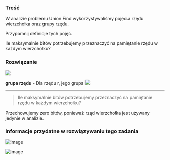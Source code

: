 ### Treść
W analizie problemu Union Find wykorzystywaliśmy pojęcia rzędu wierzchołka oraz grupy rzędu. 

Przypomnij definicje tych pojęć. 

Ile maksymalnie bitów potrzebujemy przeznaczyć na pamiętanie rzędu w każdym wierzchołku?

### Rozwiązanie

![](https://user-images.githubusercontent.com/11476062/63859154-1628ba00-c9a7-11e9-904e-21897792ba41.png)

**grupa rzędu** - Dla rzędu r, jego grupa ![](https://latex.codecogs.com/gif.latex?\inline&space;g&space;=&space;log^{*}(r))

---

> Ile maksymalnie bitów potrzebujemy przeznaczyć na pamiętanie rzędu w każdym wierzchołku?

Przechowujemy zero bitów, ponieważ rząd wierzchołka jest używany jedynie w analizie.

### Informacje przydatne w rozwiązywaniu tego zadania


![image](https://user-images.githubusercontent.com/11476062/63859687-0d84b380-c9a8-11e9-98f2-4af1c41ff386.png)


![image](https://user-images.githubusercontent.com/11476062/63859398-94855c00-c9a7-11e9-9c61-a0adf1b18d52.png)

